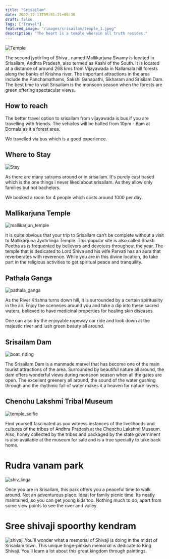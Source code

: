 ```yaml
---
title: "Srisailam"
date: 2022-12-13T09:51:21+05:30
draft: false
Tags: ["Travel"]
featured_image: "/images/srisailam/temple_1.jpeg"
description: "The heart is a temple wherein all truth resides."
---
```


![Temple](/images/srisailam/temple_1.jpeg)

The second jyotirling of Shiva , named Mallikarjuna Swamy is located in Srisailam, Andhra Pradesh, also termed as Kashi of the South. It is located at a distance of around 268 kms from Vijayawada in Nallamala hill forests along the banks of Krishna river. The important attractions in the area include the Panchamathams, Sakshi Ganapathi, Sikharam and Srisilam Dam. The best time to visit Srisailam is the monsoon season when the forests are green offering spectacular views.

## How to reach

The better travel option to srisailam from vijayawada is bus if you are travelling with friends.
The vehicles will be halted from 10pm - 6am at Dornala as it a forest area.

We travelled via bus which is a good experience.

## Where to Stay

![Stay](/images/srisailam/stay.jpeg)

As there are many satrams around or in srisailam. It's purely cast based which is the one things i never liked about srisailam. As they allow only families but not bachelors.

We booked a room for 4 people which costs around 1000 per day.

## Mallikarjuna Temple

![mallikarjun_temple](/images/srisailam/mallikarjun_temple.jpeg)

It is quite obvious that your trip to Srisailam can’t be complete without a visit to Mallikarjuna Jyotirlinga Temple. This popular site is also called Shakti Peetha as is frequented by believers and devotees throughout the year. The temple that is dedicated to Lord Shiva and his wife Parvati has an aura that reverberates with reverence. While you are in this divine location, do take part in the religious activities to get spiritual peace and tranquility. 

## Pathala Ganga

![pathala_ganga](/images/srisailam/pathala_ganga.webp)

As the River Krishna turns down hill, it is surrounded by a certain spirituality in the air. Enjoy the sceneries around you and take a dip into these sacred waters, believed to have medicinal properties for healing skin diseases.

One can also try the enjoyable ropeway car ride and look down at the majestic river and lush green beauty all around.

## Srisailam Dam 

![boat_riding](/images/srisailam/boat_riding.jpeg)

The Srisailam Dam is a manmade marvel that has become one of the main tourist attractions of the area. Surrounded by beautiful nature all around, the dam offers wonderful views during monsoon season when all the gates are open. The excellent greenery all around, the sound of the water gushing through and the rhythmic fall of water makes it a heaven for nature lovers.

## Chenchu Lakshmi Tribal Museum

![temple_selfie](/images/srisailam/temple_selfie.jpeg)

Find yourself fascinated as you witness instances of the livelihoods and cultures of the tribes of Andhra Pradesh at the Chenchu Lakshmi Museum. Also, honey collected by the tribes and packaged by the state government is also available at the museum for sale and is a true specialty to take back home.

# Rudra vanam park 

![shiv_linga](/images/srisailam/shiv_linga.jpeg)

Once you are in Srisailam, this park offers you a peaceful time to walk around. Not an adventurous place. Ideal for family picnic time. Its neatly maintained, so you can get young kids too.
Nothing much to do, apart from some view points to see the river and valley.

# Sree shivaji spoorthy kendram

![shivaji](/images/srisailam/shivaji.jpeg)
You'll wonder what a memorial of Shivaji is doing in the midst of Srisailam town. This unique tinge-pinkish memorial is dedicate to King Shivaji. You'll learn a lot about this great kingdom through paintings.